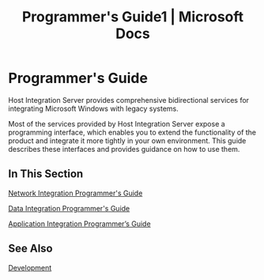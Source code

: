 ﻿---
title: "Programmer&#39;s Guide1 | Microsoft Docs"
ms.custom: ""
ms.date: "11/30/2017"
ms.prod: "host-integration-server"
ms.reviewer: ""
ms.suite: ""
ms.tgt_pltfrm: ""
ms.topic: "article"
ms.assetid: a75021c6-fe94-4e91-a756-a262b42458ee
caps.latest.revision: 9
---
# Programmer&#39;s Guide
Host Integration Server provides comprehensive bidirectional services for integrating Microsoft Windows with legacy systems.  
  
 Most of the services provided by Host Integration Server expose a programming interface, which enables you to extend the functionality of the product and integrate it more tightly in your own environment. This guide describes these interfaces and provides guidance on how to use them.  
  
## In This Section  
 [Network Integration Programmer's Guide](../core/network-integration-programmer-s-guide1.md)  
  
 [Data Integration Programmer's Guide](../core/data-integration-programmer-s-guide.md)  
  
 [Application Integration Programmer’s Guide](../core/application-integration-programmer’s-guide1.md)  
  
## See Also  
 [Development](../core/development1.md)